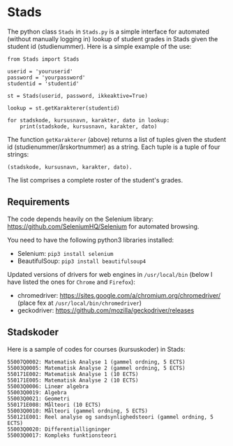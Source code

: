 # Stads
The python class `Stads` in `Stads.py` is a simple interface for automated (without manually logging in) lookup of student grades in Stads given the student id (studienummer). Here is a simple example of the use:
```
from Stads import Stads

userid = 'youruserid'
password = 'yourpassword'
studentid = 'studentid'

st = Stads(userid, password, ikkeaktive=True)

lookup = st.getKarakterer(studentid)

for stadskode, kursusnavn, karakter, dato in lookup:
    print(stadskode, kursusnavn, karakter, dato)
```

The function `getKarakterer` (above) returns a list of tuples given the student id (studienummer/årskortnummer) as a string. Each tuple is a tuple of four strings:
```
(stadskode, kursusnavn, karakter, dato).
```
The list comprises a complete roster of the student's grades.

## Requirements

The code depends heavily on the Selenium library: https://github.com/SeleniumHQ/Selenium for automated browsing.

You need to have the following python3 libraries installed:

- Selenium: `pip3 install selenium`
- BeautifulSoup: `pip3 install beautifulsoup4`

Updated versions of drivers for web engines in `/usr/local/bin` (below I have listed the ones for `Chrome` and `Firefox`):

- chromedriver: https://sites.google.com/a/chromium.org/chromedriver/ (place fex at `/usr/local/bin/chromedriver`)
- geckodriver: https://github.com/mozilla/geckodriver/releases

## Stadskoder

Here is a sample of codes for courses (kursuskoder) in Stads:

```
55007Q0002: Matematisk Analyse 1 (gammel ordning, 5 ECTS)
55003Q0005: Matematisk Analyse 2 (gammel ordning, 5 ECTS)
550171E002: Matematisk Analyse 1 (10 ECTS)
550171E005: Matematisk Analyse 2 (10 ECTS)
55003Q0006: Lineær algebra
55003Q0019: Algebra 
55003Q0021: Geometri
550171E008: Målteori (10 ECTS)
55003Q0010: Målteori (gammel ordning, 5 ECTS)
550121E001: Reel analyse og sandsynlighedsteori (gammel ordning, 5 ECTS)
55003Q0020: Differentialligninger
55003Q0017: Kompleks funktionsteori
```
